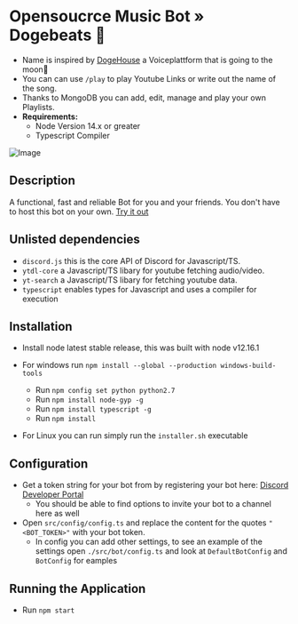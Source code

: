 # Opensoucrce Music Bot » Dogebeats 🌠
- Name is inspired by [DogeHouse](https://dogehouse.tv/dash) a Voiceplattform that is going to the moon🚀
- You can can use `/play` to play Youtube Links or write out the name of the song.
- Thanks to MongoDB you can add, edit, manage and play your own Playlists.
- **Requirements:**
    - Node Version 14.x or greater
    - Typescript Compiler

![Image](https://imgur.com/B2xLVgU.png)

## Description

A functional, fast and reliable Bot for you and your friends.
You don't have to host this bot on your own. [Try it out](https://discord.com/oauth2/authorize?client_id=839914718566940693&permissions=8&scope=bot)

## Unlisted dependencies

- `discord.js` this is the core API of Discord for Javascript/TS.
- `ytdl-core` a Javascript/TS libary for youtube fetching audio/video.
- `yt-search` a Javascript/TS libary for fetching youtube data.
- `typescript` enables types for Javascript and uses a compiler for execution

## Installation

- Install node latest stable release, this was built with node v12.16.1
- For windows run `npm install --global --production windows-build-tools`
    - Run `npm config set python python2.7`
    - Run `npm install node-gyp -g`
    - Run `npm install typescript -g`
    - Run `npm install`

- For Linux you can run simply run the `installer.sh` executable

## Configuration

- Get a token string for your bot from by registering your bot here: [Discord Developer Portal](https://discordapp.com/developers)
    - You should be able to find options to invite your bot to a channel here as well
- Open `src/config/config.ts` and replace the content for the quotes ```"<BOT_TOKEN>"``` with your bot token.
    - In config you can add other settings, to see an example of the settings open `./src/bot/config.ts` and look at `DefaultBotConfig` and `BotConfig` for eamples

## Running the Application

- Run `npm start`
